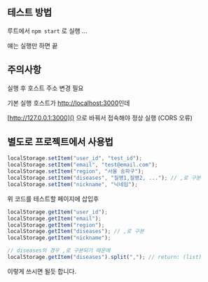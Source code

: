 ## 테스트 방법
루트에서 ```npm start```
로 실행 ...

얘는 실행만 하면 끝

## 주의사항

실행 후 호스트 주소 변경 필요 

기본 실행 호스트가 [http://localhost:3000]()인데 

[http://127.0.0.1:3000]() 으로 바꿔서 접속해야 정상 실행 (CORS 오류)

## 별도로 프로젝트에서 사용법

```javascript
localStorage.setItem("user_id", "test_id");
localStorage.setItem("email", "test@email.com");
localStorage.setItem("region", "서울 송파구");
localStorage.setItem("diseases", "질병1,질병2, ..."); // ,로 구분
localStorage.setItem("nickname", "닉네임");
```
위 코드를 테스트할 페이지에 삽입후 

```javascript
localStorage.getItem("user_id");
localStorage.getItem("email");
localStorage.getItem("region");
localStorage.getItem("diseases"); // ,로 구분
localStorage.getItem("nickname");

// diseases의 경우 ,로 구분되기 때문에 
localStorage.getItem("diseases").split(","); // return: (list)
```

이렇게 쓰시면 될듯 합니다.